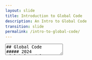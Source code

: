 ```yaml
---
layout: slide
title: Introduction to Global Code
description: An Intro to Global Code
transition: slide
permalink: /intro-to-global-code/
---
```

<section data-markdown>
    <textarea data-template>
## Global Code
##### 2024
![Global Code](../assets/img/2023GlobalCodeLogo_Dark.png)
      
---
## Who are we?
* Software engineers
* Professionals
* Educators
  
Note:
    This is a great opportunity to introduce yourselves & talk about your own backgrounds.
    
    * Where are you from?
    * What did you study?
    * What do you do now?
    * What made you want to become a programmer? 
    * What do you get from it? 
    * Why would you encourage someone else to have a go?

---
## Who are you?
* Software engineers!
* Hand-picked

Note: The point here is that everyone is a programmer, we don't do any gatekeeping here. If you're in the room, you're one of us. 

Here the lamplighters can talk about their experience at Global Code last year, and how things have changed for them in the last 12 months.

---

## Who are you?
* Selection criteria wasn't about grades but about your motivation and excitement to get into technology
* Who doesn't want to change the world?!

Note:
This is a good chance to talk about how we chose members of the class. It was entirely based on their applications. We asked four questions:

* What difference is technology making in your life right now?
* What difference does technology make to the lives of your family or the people around you?
* What will you be doing a month after the summer programme has finished?
* Read about the "moonshot philosophy". What's your moonshot for Ghana?

We're looking for people who are bold and excited about facing societal challenges with technology. We want to provide fuel for that fire & give you some of the skills you'll need.

---

## What are we here for?
* Gain new skills or improve existing ones through lots of practical exercises
* Learn to be PRO
* Gain the tools to improve the world
  
---

## What are we here for?
* Curriculum includes Python, APIs, Internet of Things

Note: We have to teach you some stuff first of all. So there's lots of labs, which you *must* do. 

In the first week we start with the basics, Linux, GitHub, APIs and Python.

In the second week we'll get to building cool stuff using all we learned so far, and in the third and final week you'll design and build a project yourselves, in groups.

A lot of our students are excited to learn what a professional software engineer does. So let's talk about version control, CI, platforms, project management etc.

---
## Plan
* 3 weeks
* Raspberry Pi
* Advanced Python
* Electronics
* Internet of Things

Note:
All kinds of other cool stuff!
* We're *really* good at this
* Who's used git? Render? Raspberry Pi ? Arduinos ?
* Cool projects
* FUN!
  
---
## Schedule & organisation
* 9am - 4pm
* Lunch @ 12
* Casual dress
* Join slack & whatsapp -  does this still apply??
* Do the labs :)

Note:
We've discovered it's very useful to be overly strict about time. It's really the only thing that works. Start teaching at 9 and people will figure it out. And don't stay late because it overly disadvantages women who are more likely to have to get home. 

Aside from that, it's your room - feel free to shift furniture around, listen to music, show videos if you have the bandwidth. Have fun :)
     </textarea>
</section>
